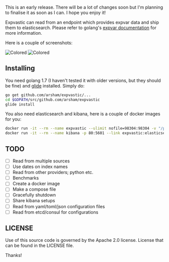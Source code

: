 This is an early release. There will be a lot of changes soon but I'm planning to finalise it as soon as I can. I hope you enjoy it!

Expvastic can read from an endpoint which provides expvar data and ship them to elasticsearch. Please refer to golang's [expvar documentation](https://golang.org/pkg/expvar/) for more information.

Here is a couple of screenshots:

![Colored](http://i.imgur.com/6kB88g4.png)
![Colored](http://i.imgur.com/0ROSWsM.png)

## Installing

You need golang 1.7 (I haven't tested it with older versions, but they should be fine) and [glide](https://github.com/Masterminds/glide) installed. Simply do:

```bash
go get github.com/arsham/expvastic/...
cd $GOPATH/src/github.com/arsham/expvastic
glide install
```

You also need elasticsearch and kibana, here is a couple of docker images for you:

```bash
docker run -it --rm --name expvastic --ulimit nofile=98304:98304 -v "/path/to/somewhere/expvastic":/usr/share/elasticsearch/data elasticsearch
docker run -it --rm --name kibana -p 80:5601 --link expvastic:elasticsearch -p 5601:5601 kibana
```

## TODO
- [ ] Read from multiple sources
- [ ] Use dates on index names
- [ ] Read from other providers; python etc.
- [ ] Benchmarks
- [ ] Create a docker image
- [ ] Make a compose file
- [ ] Gracefully shutdown
- [ ] Share kibana setups
- [ ] Read from yaml/toml/json configuration files
- [ ] Read from etcd/consul for configurations

## LICENSE

Use of this source code is governed by the Apache 2.0 license. License that can be found in the LICENSE file.

Thanks!
